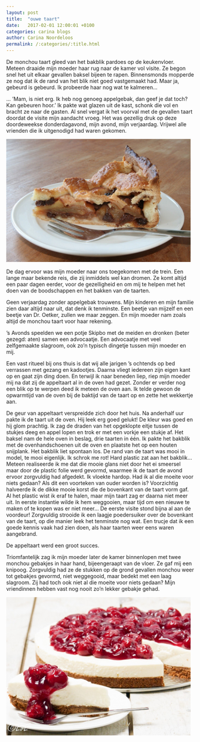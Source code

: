 ```yaml
---
layout: post
title:  "ouwe taart"
date:   2017-02-01 12:00:01 +0100
categories: carina blogs
author: Carina Noordeloos
permalink: /:categories/:title.html
---
```

De monchou taart gleed van het bakblik pardoes op de keukenvloer. Meteen draaide mijn moeder haar rug naar de kamer vol visite. Ze begon snel het uit elkaar gevallen baksel bijeen te rapen. Binnensmonds mopperde ze nog dat ik de rand van het blik niet goed vastgemaakt had. Maar ja, gebeurd is gebeurd. Ik probeerde haar nog wat te kalmeren...

... ’Mam, is niet erg. Ik heb nog genoeg appelgebak, dan geef je dat toch? Kan gebeuren hoor.’ Ik pakte wat glazen uit de kast, schonk die vol en bracht ze naar de gasten. Al snel vergat ik het voorval met de gevallen taart doordat de visite mijn aandacht vroeg. Het was gezellig druk op deze doordeweekse donderdagavond, mijn avond, mijn verjaardag. Vrijwel alle vrienden die ik uitgenodigd had waren gekomen.

<div style="margin:0 10px 10px 0"><img src="/assets/ouwe taart 01.jpg"/></div>

De dag ervoor was mijn moeder naar ons toegekomen met de trein. Een lange maar bekende reis, die zij inmiddels wel kan dromen. Ze komt altijd een paar dagen eerder, voor de gezelligheid en om mij te helpen met het doen van de boodschappen en het bakken van de taarten.

Geen verjaardag zonder appelgebak trouwens. Mijn kinderen en mijn familie zien daar altijd naar uit, dat denk ik tenminste. Een beetje van mijzelf en een beetje van Dr. Oetker, zullen we maar zeggen. En mijn moeder nam zoals altijd de monchou taart voor haar rekening.

’s Avonds speelden we een potje Skipbo met de meiden en dronken (beter gezegd: aten) samen een advocaatje. Een advocaatje met veel zelfgemaakte slagroom, ook zo’n typisch dingetje tussen mijn moeder en mij.

Een vast ritueel bij ons thuis is dat wij alle jarigen ’s ochtends op bed verrassen met gezang en kadootjes. Daarna vliegt iedereen zijn eigen kant op en gaat zijn ding doen. En terwijl ik naar beneden liep, riep mijn moeder mij na dat zij de appeltaart al in de oven had gezet. Zonder er verder nog een blik op te werpen deed ik meteen de oven aan. Ik telde gewoon de opwarmtijd van de oven bij de baktijd van de taart op en zette het wekkertje aan.

De geur van appeltaart verspreidde zich door het huis. Na anderhalf uur pakte ik de taart uit de oven. Hij leek erg goed gelukt! De kleur was goed en hij glom prachtig. Ik zag de draden van het opgeklopte eitje tussen de stukjes deeg en appel lopen en trok er met een vorkje een stukje af. Het baksel nam de hele oven in beslag, drie taarten in één. Ik pakte het bakblik met de ovenhandschoenen uit de oven en plaatste het op een houten snijplank. Het bakblik liet spontaan los. De rand van de taart was mooi in model, te mooi eigenlijk. Ik schrok me rot! Hard plastic zat aan het bakblik… Meteen realiseerde ik me dat die mooie glans niet door het ei smeersel maar door de plastic folie werd gevormd, waarmee ik de taart de avond ervoor zorgvuldig had afgedekt. Ik vloekte hardop. Had ik al die moeite voor niets gedaan? Als dit een voorteken van ouder worden is? Voorzichtig halveerde ik de dikke mooie korst die de bovenkant van de taart vorm gaf. Al het plastic wist ik eraf te halen, maar mijn taart zag er daarna niet meer uit. In eerste instantie wilde ik hem weggooien, maar tijd om een nieuwe te maken of te kopen was er niet meer… De eerste visite stond bijna al aan de voordeur! Zorgvuldig strooide ik een laagje poedersuiker over de bovenkant van de taart, op die manier leek het tenminste nog wat. Een trucje dat ik een goede kennis vaak had zien doen, als haar taarten weer eens waren aangebrand.

De appeltaart werd een groot succes.

Triomfantelijk zag ik mijn moeder later de kamer binnenlopen met twee monchou gebakjes in haar hand, bijeengeraapt van de vloer. Ze gaf mij een knipoog. Zorgvuldig had ze de stukken op de grond gevallen monchou weer tot gebakjes gevormd, niet weggegooid, maar bedekt met een laag slagroom. Zij had toch ook niet al die moeite voor niets gedaan? Mijn vriendinnen hebben vast nog nooit zo’n lekker gebakje gehad.

<div style="margin:0 10px 10px 0"><img src="/assets/ouwe taart 02.jpg"></div>

